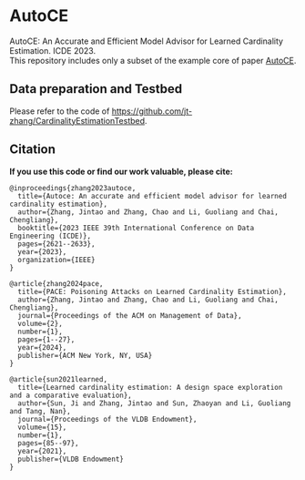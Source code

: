 # AutoCE

AutoCE: An Accurate and Efficient Model Advisor for Learned Cardinality Estimation. ICDE 2023.  
This repository includes only a subset of the example core of paper [AutoCE](https://dbgroup.cs.tsinghua.edu.cn/ligl/papers/AutoCE_camera_ready_ICDE2023.pdf).

## Data preparation and Testbed
Please refer to the code of https://github.com/jt-zhang/CardinalityEstimationTestbed.


## Citation
**If you use this code or find our work valuable, please cite:**
```
@inproceedings{zhang2023autoce,
  title={Autoce: An accurate and efficient model advisor for learned cardinality estimation},
  author={Zhang, Jintao and Zhang, Chao and Li, Guoliang and Chai, Chengliang},
  booktitle={2023 IEEE 39th International Conference on Data Engineering (ICDE)},
  pages={2621--2633},
  year={2023},
  organization={IEEE}
}

@article{zhang2024pace,
  title={PACE: Poisoning Attacks on Learned Cardinality Estimation},
  author={Zhang, Jintao and Zhang, Chao and Li, Guoliang and Chai, Chengliang},
  journal={Proceedings of the ACM on Management of Data},
  volume={2},
  number={1},
  pages={1--27},
  year={2024},
  publisher={ACM New York, NY, USA}
}

@article{sun2021learned,
  title={Learned cardinality estimation: A design space exploration and a comparative evaluation},
  author={Sun, Ji and Zhang, Jintao and Sun, Zhaoyan and Li, Guoliang and Tang, Nan},
  journal={Proceedings of the VLDB Endowment},
  volume={15},
  number={1},
  pages={85--97},
  year={2021},
  publisher={VLDB Endowment}
}
```